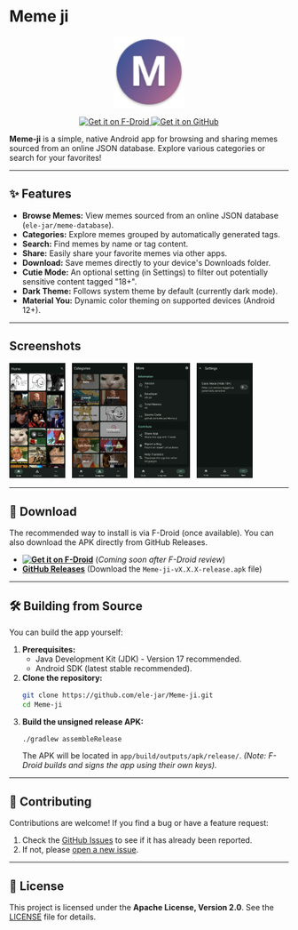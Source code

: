 # Meme ji

<p align="center">

  <img src="app/src/main/res/mipmap-xhdpi/ic_launcher_round.png?raw=true" width="128" alt="Meme-ji App Icon">
</p>

<p align="center">
  
  <a href="https://f-droid.org/packages/com.elejar.memeji/">
    <img alt="Get it on F-Droid" src="https://fdroid.gitlab.io/artwork/badge/get-it-on.png" height="80">
  </a>

  <a href="https://github.com/ele-jar/Meme-ji/releases/latest">
    <img alt="Get it on GitHub" src="https://img.shields.io/github/v/release/ele-jar/Meme-ji?display_name=tag&logo=github&label=GitHub%20Release" height="80">
  </a>
</p>

**Meme-ji** is a simple, native Android app for browsing and sharing memes sourced from an online JSON database. Explore various categories or search for your favorites!

---

## ✨ Features

*   **Browse Memes:** View memes sourced from an online JSON database (`ele-jar/meme-database`).
*   **Categories:** Explore memes grouped by automatically generated tags.
*   **Search:** Find memes by name or tag content.
*   **Share:** Easily share your favorite memes via other apps.
*   **Download:** Save memes directly to your device's Downloads folder.
*   **Cutie Mode:** An optional setting (in Settings) to filter out potentially sensitive content tagged "18+".
*   **Dark Theme:** Follows system theme by default (currently dark mode).
*   **Material You:** Dynamic color theming on supported devices (Android 12+).

---

## Screenshots

<p align="center">
  
  <img src="fastlane/metadata/android/en-US/images/phoneScreenshots/1.png?raw=true" width="20%" alt="Screenshot Home"/>  
  <img src="fastlane/metadata/android/en-US/images/phoneScreenshots/2.png?raw=true" width="20%" alt="Screenshot Categories"/>  
  <img src="fastlane/metadata/android/en-US/images/phoneScreenshots/3.png?raw=true" width="20%" alt="Screenshot More"/>  
  <img src="fastlane/metadata/android/en-US/images/phoneScreenshots/4.png?raw=true" width="20%" alt="Screenshot Settings"/>
</p>

---

## 🚀 Download

The recommended way to install is via F-Droid (once available). You can also download the APK directly from GitHub Releases.

*   **[<img src="https://fdroid.gitlab.io/artwork/badge/get-it-on.png" alt="Get it on F-Droid" height="80">](https://f-droid.org/packages/com.elejar.memeji/)** (*Coming soon after F-Droid review*)
*   **[GitHub Releases](https://github.com/ele-jar/Meme-ji/releases/latest)** (Download the `Meme-ji-vX.X.X-release.apk` file)

---

## 🛠️ Building from Source

You can build the app yourself:

1.  **Prerequisites:**
    *   Java Development Kit (JDK) - Version 17 recommended.
    *   Android SDK (latest stable recommended).
2.  **Clone the repository:**
    ```bash
    git clone https://github.com/ele-jar/Meme-ji.git
    cd Meme-ji
    ```
3.  **Build the unsigned release APK:**
    ```bash
    ./gradlew assembleRelease
    ```
    The APK will be located in `app/build/outputs/apk/release/`.
    *(Note: F-Droid builds and signs the app using their own keys).*

---

## 🤝 Contributing

Contributions are welcome! If you find a bug or have a feature request:

1.  Check the [GitHub Issues](https://github.com/ele-jar/Meme-ji/issues) to see if it has already been reported.
2.  If not, please [open a new issue](https://github.com/ele-jar/Meme-ji/issues/new/choose).

---

## 📜 License

This project is licensed under the **Apache License, Version 2.0**. See the [LICENSE](LICENSE) file for details.
